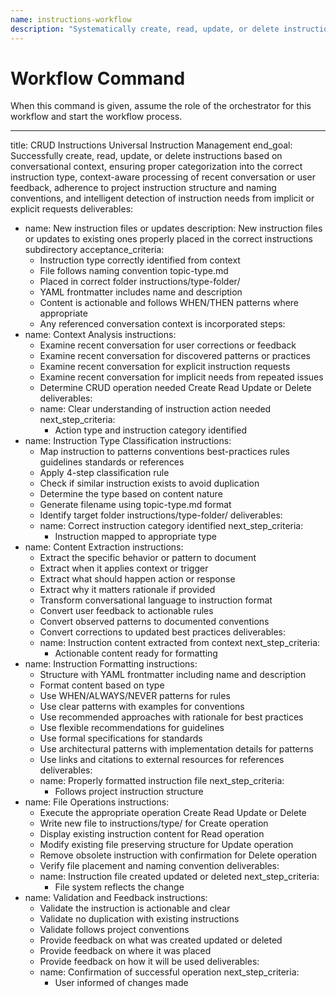 ```yaml
---
name: instructions-workflow
description: "Systematically create, read, update, or delete instructions based on conversational context, ensuring proper categorization into the correct instruction type, context-aware processing of recent conversation or user feedback, adherence to project instruction structure and naming conventions, and intelligent detection of instruction needs from implicit or explicit requests."
---
```

# Workflow Command

When this command is given, assume the role of the orchestrator for this workflow and start the workflow process.

---

title: CRUD Instructions Universal Instruction Management
end_goal: Successfully create, read, update, or delete instructions based on conversational context, ensuring proper categorization into the correct instruction type, context-aware processing of recent conversation or user feedback, adherence to project instruction structure and naming conventions, and intelligent detection of instruction needs from implicit or explicit requests
deliverables:
  - name: New instruction files or updates
    description: New instruction files or updates to existing ones properly placed in the correct instructions subdirectory
    acceptance_criteria:
      - Instruction type correctly identified from context
      - File follows naming convention topic-type.md
      - Placed in correct folder instructions/type-folder/
      - YAML frontmatter includes name and description
      - Content is actionable and follows WHEN/THEN patterns where appropriate
      - Any referenced conversation context is incorporated
steps:
  - name: Context Analysis
    instructions:
      - Examine recent conversation for user corrections or feedback
      - Examine recent conversation for discovered patterns or practices
      - Examine recent conversation for explicit instruction requests
      - Examine recent conversation for implicit needs from repeated issues
      - Determine CRUD operation needed Create Read Update or Delete
    deliverables:
      - name: Clear understanding of instruction action needed
        next_step_criteria:
          - Action type and instruction category identified
  - name: Instruction Type Classification
    instructions:
      - Map instruction to patterns conventions best-practices rules guidelines standards or references
      - Apply 4-step classification rule
      - Check if similar instruction exists to avoid duplication
      - Determine the type based on content nature
      - Generate filename using topic-type.md format
      - Identify target folder instructions/type-folder/
    deliverables:
      - name: Correct instruction category identified
        next_step_criteria:
          - Instruction mapped to appropriate type
  - name: Content Extraction
    instructions:
      - Extract the specific behavior or pattern to document
      - Extract when it applies context or trigger
      - Extract what should happen action or response
      - Extract why it matters rationale if provided
      - Transform conversational language to instruction format
      - Convert user feedback to actionable rules
      - Convert observed patterns to documented conventions
      - Convert corrections to updated best practices
    deliverables:
      - name: Instruction content extracted from context
        next_step_criteria:
          - Actionable content ready for formatting
  - name: Instruction Formatting
    instructions:
      - Structure with YAML frontmatter including name and description
      - Format content based on type
      - Use WHEN/ALWAYS/NEVER patterns for rules
      - Use clear patterns with examples for conventions
      - Use recommended approaches with rationale for best practices
      - Use flexible recommendations for guidelines
      - Use formal specifications for standards
      - Use architectural patterns with implementation details for patterns
      - Use links and citations to external resources for references
    deliverables:
      - name: Properly formatted instruction file
        next_step_criteria:
          - Follows project instruction structure
  - name: File Operations
    instructions:
      - Execute the appropriate operation Create Read Update or Delete
      - Write new file to instructions/type/ for Create operation
      - Display existing instruction content for Read operation
      - Modify existing file preserving structure for Update operation
      - Remove obsolete instruction with confirmation for Delete operation
      - Verify file placement and naming convention
    deliverables:
      - name: Instruction file created updated or deleted
        next_step_criteria:
          - File system reflects the change
  - name: Validation and Feedback
    instructions:
      - Validate the instruction is actionable and clear
      - Validate no duplication with existing instructions
      - Validate follows project conventions
      - Provide feedback on what was created updated or deleted
      - Provide feedback on where it was placed
      - Provide feedback on how it will be used
    deliverables:
      - name: Confirmation of successful operation
        next_step_criteria:
          - User informed of changes made
